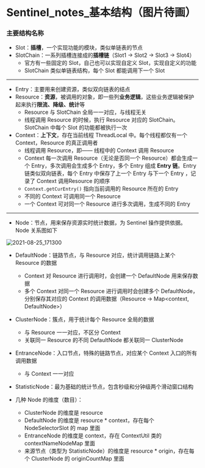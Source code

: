 # Sentinel_notes_基本结构（图片待画）

### 主要结构名称

- Slot：**插槽**，一个实现功能的模块，类似单链表的节点
- SlotChain：一系列插槽连接成的**插槽链**（Slot1 -> Slot2 -> Slot3 -> Slot4）
  - 官方有一些固定的 Slot，自己也可以实现自定义 Slot，实现自定义的功能
  - SlotChain 类似单链表结构，每个 Slot 都能调用下一个 Slot

------

- Entry：主要用来创建资源，类似双向链表的结点
- Resource：**资源**，被调用的对象，即一些列**业务逻辑**，这些业务逻辑被保护起来执行**限流、降级、统计**等
  - Resource 与 SlotChain 全局一一对应，与线程无关
  - 线程调用 Resource 的时候，执行 Resource 对应的 SlotChain。SlotChain 中每个 Slot 的功能都被执行一次
- Context：**上下文**，存在当前线程 ThreadLocal 中。每个线程都仅有一个 Context，Resource 的真正调用者
  - 线程调用 Resource，即—— 线程中的 Context 调用 Resource
  - Context 每一次调用 Resource（无论是否同一个 Resource）都会生成一个 Entry，多次调用会生成多个 Entry，多个 Entry 组成 **Entry 链**。Entry 链类似双向链表，每个 Entry 中保存了上一个 Entry 与下一个 Entry ，记录了 Context 调用Resource 的顺序
  - `Context.getCurEntry()` 指向当前调用的 Resource 所在的 Entry
  - 不同的 Context 可调用同一个 Resource
  - 一个 Context 可对同一个 Resource 进行多次调用，生成不同的 Entry

------

- Node：节点，用来保存资源实时统计数据，为 Sentinel 操作提供依据。Node 关系图如下

![2021-08-25_171300](C:\Users\Administrator\Desktop\1.png)

- DefaultNode：链路节点，与 Resource 对应，统计调用链路上某个 Resource 的数据
  - Context 对 Resource 进行调用时，会创建一个 DefaultNode 用来保存数据
  - 多个 Context 对同一个 Resource 进行调用时会创建多个 DefaultNode，分别保存其对应的 Context 的调用数据（Resource -> Map<context, DefaultNode>）
- ClusterNode：簇点，用于统计每个 Resource 全局的数据
  - 与 Resource 一一对应，不区分 Context
  - 关联同一 Resource 的不同 DefaultNode 都关联同一 ClusterNode
- EntranceNode：入口节点，特殊的链路节点，对应某个 Context 入口的所有调用数据
  - 与 Context 一一对应
- StatisticNode：最为基础的统计节点，包含秒级和分钟级两个滑动窗口结构



- 几种 Node 的维度（数目）：
  - ClusterNode 的维度是 resource
  - DefaultNode 的维度是 resource * context，存在每个 NodeSelectorSlot 的 map 里面
  - EntranceNode 的维度是 context，存在 ContextUtil 类的 contextNameNodeMap 里面
  - 来源节点（类型为 StatisticNode）的维度是 resource * origin，存在每个 ClusterNode 的 originCountMap 里面

